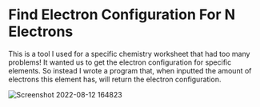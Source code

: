 # Find Electron Configuration For N Electrons
This is a tool I used for a specific chemistry worksheet that had too many problems! It wanted us to get the electron configuration for specific elements. So instead I wrote a program that, when inputted the amount of electrons this element has, will return the electron configuration.

![Screenshot 2022-08-12 164823](https://user-images.githubusercontent.com/39449480/184449290-db8887c5-5942-4d8b-b336-16c2df524769.png)
